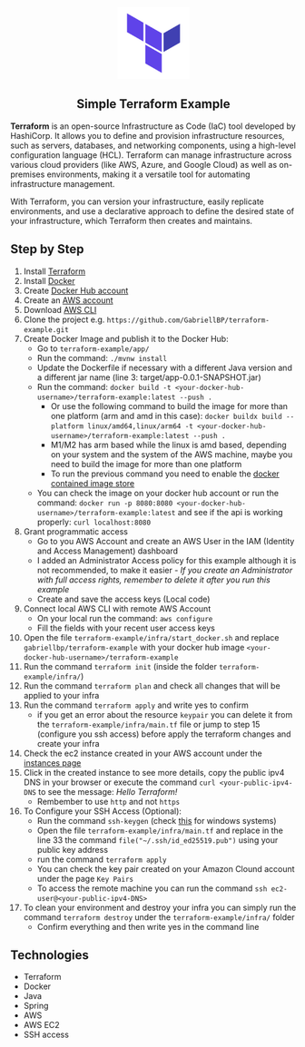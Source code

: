 <p align="center">
    <img width="25%" src="https://github.com/GabriellBP/terraform-example/blob/main/assets/terraform.png"> 
</p>

<h2 align="center">
  Simple Terraform Example
</h2>

<p><b>Terraform</b> is an open-source Infrastructure as Code (IaC) tool developed by HashiCorp. It allows you to define and provision infrastructure resources, such as servers, databases, and networking components, using a high-level configuration language (HCL). Terraform can manage infrastructure across various cloud providers (like AWS, Azure, and Google Cloud) as well as on-premises environments, making it a versatile tool for automating infrastructure management.

With Terraform, you can version your infrastructure, easily replicate environments, and use a declarative approach to define the desired state of your infrastructure, which Terraform then creates and maintains.</p>

## Step by Step

1. Install [Terraform](https://developer.hashicorp.com/terraform/install?product_intent=terraform)
2. Install [Docker](https://docs.docker.com/engine/install/)
3. Create [Docker Hub account](https://hub.docker.com/)
4. Create an [AWS account](https://aws.amazon.com/)
5. Download [AWS CLI](https://docs.aws.amazon.com/cli/latest/userguide/getting-started-install.html)
6. Clone the project e.g. `https://github.com/GabriellBP/terraform-example.git`
7. Create Docker Image and publish it to the Docker Hub:
   - Go to `terraform-example/app/`
   - Run the command: `./mvnw install`
   - Update the Dockerfile if necessary with a different Java version and a different jar name (line 3: target/app-0.0.1-SNAPSHOT.jar)
   - Run the command: `docker build -t <your-docker-hub-username>/terraform-example:latest --push .`
        - Or use the following command to build the image for more than one platform (arm and amd in this case): `docker buildx build --platform linux/amd64,linux/arm64 -t <your-docker-hub-username>/terraform-example:latest --push .`
        - M1/M2 has arm based while the linux is amd based, depending on your system and the system of the AWS machine, maybe you need to build the image for more than one platform
        - To run the previous command you need to enable the [docker contained image store](https://docs.docker.com/desktop/containerd/#enable-the-containerd-image-store)
    - You can check the image on your docker hub account or run the command: `docker run -p 8080:8080 <your-docker-hub-username>/terraform-example:latest` and see if the api is working properly: `curl localhost:8080`
8. Grant programmatic access
   - Go to you AWS Account and create an AWS User in the IAM (Identity and Access Management) dashboard
   - I added an Administrator Access policy for this example although it is not recommended, to make it easier - _If you create an Administrator with full access rights, remember to delete it after you run this example_
   - Create and save the access keys (Local code)
9. Connect local AWS CLI with remote AWS Account
   - On your local run the command: `aws configure`
   - Fill the fields with your recent user access keys
10. Open the file `terraform-example/infra/start_docker.sh` and replace `gabriellbp/terraform-example` with your docker hub image `<your-docker-hub-username>/terraform-example`
11. Run the command `terraform init` (inside the folder `terraform-example/infra/`) 
12. Run the command `terraform plan` and check all changes that will be applied to your infra
13. Run the command `terraform apply` and write yes to confirm
    - if you get an error about the resource `keypair` you can delete it from the `terraform-example/infra/main.tf` file or jump to step 15 (configure you ssh access) before apply the terraform changes and create your infra
14. Check the ec2 instance created in your AWS account under the [instances page](https://us-east-2.console.aws.amazon.com/ec2/home?region=us-east-2#Instances:v=3;$case=tags:true%5C,client:false;$regex=tags:false%5C,client:false)
15. Click in the created instance to see more details, copy the public ipv4 DNS in your browser or execute the command `curl <your-public-ipv4-DNS` to see the message: *Hello Terraform!*
    - Rembember to use `http` and not `https`
16. To Configure your SSH Access (Optional):
    -  Run the command `ssh-keygen` (check [this](https://phoenixnap.com/kb/generate-ssh-key-windows-10) for windows systems)
    -  Open the file `terraform-example/infra/main.tf` and replace in the line 33 the command `file("~/.ssh/id_ed25519.pub")` using your public key address
    -  run the command `terraform apply`
    -  You can check the key  pair created on your Amazon Clound account under the page `Key Pairs`
    -  To access the remote machine you can run the command `ssh ec2-user@<your-public-ipv4-DNS>`
17. To clean your environment and destroy your infra you can simply run the command `terraform destroy` under the `terraform-example/infra/` folder
    - Confirm everything and then write yes in the command line
   

## Technologies
* Terraform
* Docker
* Java
* Spring
* AWS
* AWS EC2
* SSH access
 
